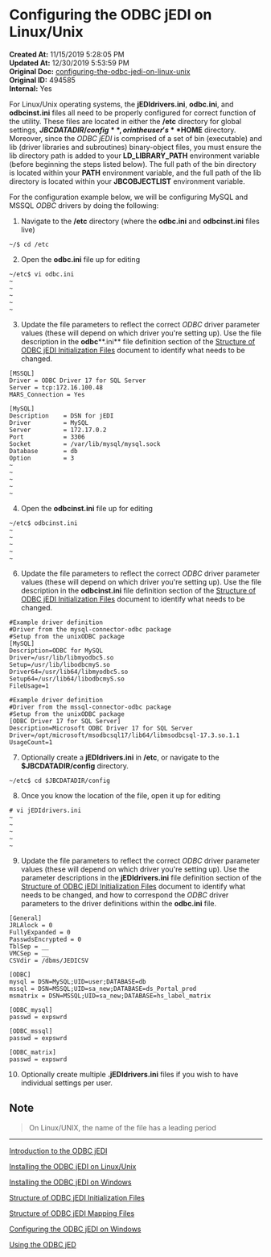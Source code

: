 # Configuring the ODBC jEDI on Linux/Unix

**Created At:** 11/15/2019 5:28:05 PM  
**Updated At:** 12/30/2019 5:53:59 PM  
**Original Doc:** [configuring-the-odbc-jedi-on-linux-unix](https://docs.jbase.com/configuring-the-odbc-jedi-on-linux-unix)  
**Original ID:** 494585  
**Internal:** Yes  

For Linux/Unix operating systems, the **jEDIdrivers.ini**, **odbc.ini**, and **odbcinst.ini** files all need to be properly configured for correct function of the utility. These files are located in either the **/etc** directory for global settings, **$JBCDATADIR/config**, or in the user's **$HOME** directory. Moreover, since the *ODBC* *jEDI* is comprised of a set of bin (executable) and lib (driver libraries and subroutines) binary-object files, you must ensure the lib directory path is added to your **LD\_LIBRARY\_PATH** environment variable (before beginning the steps listed below). The full path of the bin directory is located within your **PATH** environment variable, and the full path of the lib directory is located within your **JBCOBJECTLIST** environment variable.

For the configuration example below, we will be configuring MySQL and MSSQL *ODBC* drivers by doing the following:

1. Navigate to the **/etc** directory (where the **odbc.ini** and **odbcinst.ini** files live)

```
~/$ cd /etc
```

2. Open the **odbc.ini** file up for editing

```
~/etc$ vi odbc.ini
~
~
~
~
~
```

3. Update the file parameters to reflect the correct *ODBC* driver parameter values (these will depend on which driver you're setting up). Use the file description in the **odbc****.ini** file definition section of the [Structure of ODBC jEDI Initialization Files](./../structure-of-odbc-jedi-initialization-files) document to identify what needs to be changed.

```
[MSSQL]
Driver = ODBC Driver 17 for SQL Server
Server = tcp:172.16.100.48
MARS_Connection = Yes

[MySQL]
Description    = DSN for jEDI
Driver         = MySQL
Server         = 172.17.0.2
Port           = 3306
Socket         = /var/lib/mysql/mysql.sock
Database       = db
Option         = 3
~
~
~
~
~
```

4. Open the **odbcinst.ini** file up for editing

```
~/etc$ odbcinst.ini
~
~
~
~
~
```

6. Update the file parameters to reflect the correct *ODBC* driver parameter values (these will depend on which driver you're setting up). Use the file description in the **odbcinst.ini** file definition section of the [Structure of ODBC jEDI Initialization Files](./../structure-of-odbc-jedi-initialization-files) document to identify what needs to be changed.

```
#Example driver definition
#Driver from the mysql-connector-odbc package
#Setup from the unixODBC package
[MySQL]
Description=ODBC for MySQL
Driver=/usr/lib/libmyodbc5.so
Setup=/usr/lib/libodbcmyS.so
Driver64=/usr/lib64/libmyodbc5.so
Setup64=/usr/lib64/libodbcmyS.so
FileUsage=1

#Example driver definition
#Driver from the mssql-connector-odbc package
#Setup from the unixODBC package
[ODBC Driver 17 for SQL Server]
Description=Microsoft ODBC Driver 17 for SQL Server
Driver=/opt/microsoft/msodbcsql17/lib64/libmsodbcsql-17.3.so.1.1
UsageCount=1
```

7. Optionally create a **jEDIdrivers.ini** in **/etc**, or navigate to the **$JBCDATADIR/config** directory.

```
~/etc$ cd $JBCDATADIR/config
```

8. Once you know the location of the file, open it up for editing

```
# vi jEDIdrivers.ini
~
~
~
~
~
```

9. Update the file parameters to reflect the correct *ODBC* driver parameter values (these will depend on which driver you're setting up). Use the parameter descriptions in the **jEDIdrivers.ini** file definition section of the [Structure of ODBC jEDI Initialization Files](./../structure-of-odbc-jedi-initialization-files) document to identify what needs to be changed, and how to correspond the *ODBC* driver parameters to the driver definitions within the **odbc.ini** file.

```
[General]
JRLAlock = 0
FullyExpanded = 0
PasswdsEncrypted = 0
TblSep = __
VMCSep = __
CSVdir = /dbms/JEDICSV

[ODBC]
mysql = DSN=MySQL;UID=user;DATABASE=db
mssql = DSN=MSSQL;UID=sa_new;DATABASE=ds_Portal_prod
msmatrix = DSN=MSSQL;UID=sa_new;DATABASE=hs_label_matrix

[ODBC_mysql]
passwd = expswrd

[ODBC_mssql]
passwd = expswrd

[ODBC_matrix]
passwd = expswrd
```

10. Optionally create multiple **.jEDIdrivers.ini** files if you wish to have individual settings per user.

## Note

>On Linux/UNIX, the name of the file has a leading period

----------------------------------------------------------------------------------------------------------------------------

[Introduction to the ODBC jEDI](./../introduction-to-the-odbc-jedi)

[Installing the ODBC jEDI on Linux/Unix](./../installing-the-odbc-jedi-on-linux&unix)

[Installing the ODBC jEDI on Windows](./../installing-the-odbc-jedi-on-windows)

[Structure of ODBC jEDI Initialization Files](./../structure-of-odbc-jedi-initialization-files)

[Structure of ODBC jEDI Mapping Files](./../structure-of-odbc-jedi-mapping-files)

[Configuring the ODBC jEDI on Windows](./../configuring-the-odbc-jedi-on-windows)

[Using the ODBC jED](./../using-the-odbc-jedi)
